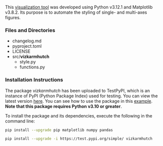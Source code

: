 This [visualization tool](https://github.com/karmhutch/matplotlib-viz-tool) 
was developed using Python v3.12.1 and Matplotlib v3.8.2. Its purpose is 
to automate the styling of single- and multi-axes figures. 


### **Files and Directories**

- changelog.md
- pyproject.toml
- LICENSE
- src/**vizkarmhutch**
  - style.py
  - functions.py


### **Installation Instructions**

The package *vizkarmhutch* has been uploaded to TestPyPI, which is an instance 
of PyPI (Python Package Index) used for testing. You can view the latest version
[here](https://test.pypi.org/project/vizkarmhutch/1.0.0/). You can see how to use 
the package in this [example](https://github.com/karmhutch/matplotlib-viz-tool/tree/main/examples). 
**Note that this package requires Python v3.10 or greater**. 

To install the package and its 
dependencies, execute the following in the command line:
```bash
pip install --upgrade pip matplotlib numpy pandas

pip install --upgrade -i https://test.pypi.org/simple/ vizkarmhutch
```